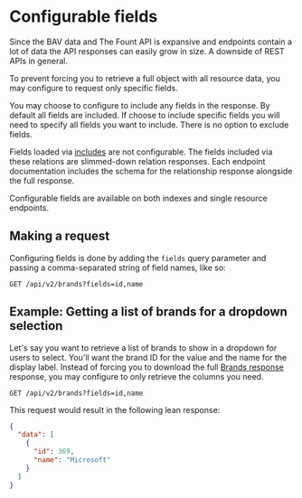 # Configurable fields

Since the BAV data and The Fount API is expansive and endpoints contain a lot of data the API responses can easily grow
in size. A downside of REST APIs in general.

To prevent forcing you to retrieve a full object with all resource data, you may configure to request only specific
fields.

You may choose to configure to include any fields in the response. By default all fields are included. If choose to
include specific fields you will need to specify all fields you want to include. There is no option to exclude fields.

Fields loaded via [includes](includes.md) are not configurable. The fields included via these relations are slimmed-down
relation responses. Each endpoint documentation includes the schema for the relationship response alongside the full
response.

Configurable fields are available on both indexes and single resource endpoints.

## Making a request

Configuring fields is done by adding the `fields` query parameter and passing a comma-separated string of field names,
like so:

```http request
GET /api/v2/brands?fields=id,name
```

## Example: Getting a list of brands for a dropdown selection

Let's say you want to retrieve a list of brands to show in a dropdown for users to select. You'll want the brand ID for
the value and the name for the display label. Instead of forcing you to download the
full [Brands response](../core-resources/brands.md) response, you may configure to only retrieve the columns you need.

```http request
GET /api/v2/brands?fields=id,name
```

This request would result in the following lean response:

```json
{
  "data": [
    {
      "id": 369,
      "name": "Microsoft"
    }
  ]
}
```
